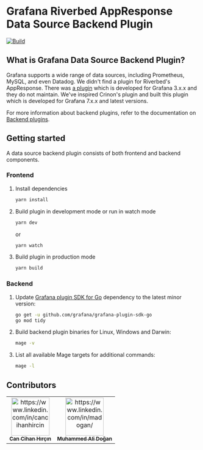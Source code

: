 # Grafana Riverbed AppResponse Data Source Backend Plugin 

[![Build](https://github.com/grafana/grafana-starter-datasource-backend/workflows/CI/badge.svg)](https://github.com/grafana/grafana-datasource-backend/actions?query=workflow%3A%22CI%22)

## What is Grafana Data Source Backend Plugin?

Grafana supports a wide range of data sources, including Prometheus, MySQL, and even Datadog. We didn't find a plugin for Riverbed's AppResponse. There was [a plugin](https://github.com/Crinon/grafana-riverbed-appresponse) which is developed for Grafana 3.x.x and they do not maintain. We've inspired Crinon's plugin and built this plugin which is developed for Grafana 7.x.x and latest versions. 

For more information about backend plugins, refer to the documentation on [Backend plugins](https://grafana.com/docs/grafana/latest/developers/plugins/backend/).

## Getting started

A data source backend plugin consists of both frontend and backend components.

### Frontend

1. Install dependencies

   ```bash
   yarn install
   ```

2. Build plugin in development mode or run in watch mode

   ```bash
   yarn dev
   ```

   or

   ```bash
   yarn watch
   ```

3. Build plugin in production mode

   ```bash
   yarn build
   ```

### Backend

1. Update [Grafana plugin SDK for Go](https://grafana.com/docs/grafana/latest/developers/plugins/backend/grafana-plugin-sdk-for-go/) dependency to the latest minor version:

   ```bash
   go get -u github.com/grafana/grafana-plugin-sdk-go
   go mod tidy
   ```

2. Build backend plugin binaries for Linux, Windows and Darwin:

   ```bash
   mage -v
   ```

3. List all available Mage targets for additional commands:

   ```bash
   mage -l
   ```

## Contributors
<!-- prettier-ignore -->
<table border="0">
  <tr>
    <td align="center"><a href="https://www.linkedin.com/in/cancihanhircin"><img
        src="https://media-exp1.licdn.com/dms/image/C4D03AQH_TCvtbY1tsg/profile-displayphoto-shrink_400_400/0/1516884661634?e=1654128000&v=beta&t=9ScpFD9OPFjVU_FX0ghb9fO0G4q0BUz7v9LA4WK1ZYg" width="100px;"
        alt="https://www.linkedin.com/in/cancihanhircin"/><br><sub><b>Can Cihan Hırçın</b></sub></a><br></td>
    <td align="center"><a href="https://www.linkedin.com/in/madogan/"><img
        src="https://media-exp1.licdn.com/dms/image/C4D03AQFfCmD3e-gnKQ/profile-displayphoto-shrink_400_400/0/1559579240964?e=1654128000&v=beta&t=oeq58CcbzMBaUqa8KWlgwb-yheBz03TIiKpynSEkSM0" width="100px;"
        alt="https://www.linkedin.com/in/madogan/"/><br><sub><b>Muhammed Ali Doğan</b></sub></a><br></td>
  </tr>
</table>
